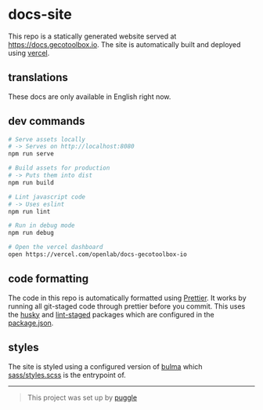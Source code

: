 # docs-site

This repo is a statically generated website served at https://docs.gecotoolbox.io.
The site is automatically built and deployed using [vercel](https://vercel.com/).

## translations

These docs are only available in English right now.

## dev commands

```bash
# Serve assets locally
# -> Serves on http://localhost:8080
npm run serve

# Build assets for production
# -> Puts them into dist
npm run build

# Lint javascript code
# -> Uses eslint
npm run lint

# Run in debug mode
npm run debug

# Open the vercel dashboard
open https://vercel.com/openlab/docs-gecotoolbox-io
```

## code formatting

The code in this repo is automatically formatted using [Prettier](https://prettier.io).
It works by running all git-staged code through prettier before you commit.
This uses the [husky](https://www.npmjs.com/package/husky)
and [lint-staged](https://www.npmjs.com/package/lint-staged) packages
which are configured in the [package.json](/package.json).

## styles

The site is styled using a configured version of [bulma](https://bulma.io)
which [sass/styles.scss](/sass/styles.scss) is the entrypoint of.

---

> This project was set up by [puggle](https://npm.im/puggle)
